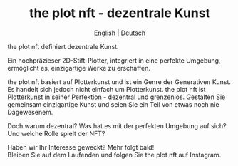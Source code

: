<h1 align="center">
  the plot nft - dezentrale Kunst
</h1>
<p align="center">
  <a href="https://github.com/theplotnft/.github/blob/main/profile/README.md">English</a> | <a href="https://github.com/theplotnft/.github/blob/main/profile/README.de.md">Deutsch</a>
</p>

the plot nft definiert dezentrale Kunst.

Ein hochpräzieser 2D-Stift-Plotter, integriert in eine perfekte Umgebung, ermöglicht es, einzigartige Werke zu erschaffen.

the plot nft basiert auf Plotterkunst und ist ein Genre der Generativen Kunst.
Es handelt sich jedoch nicht einfach um Plotterkunst.
the plot nft ist Plotterkunst in seiner Perfektion - dezentral und grenzenlos.
Gestalten Sie gemeinsam einzigartige Kunst und seien Sie ein Teil von etwas noch nie Dagewesenem.

Doch warum dezentral?
Was hat es mit der perfekten Umgebung auf sich?
Und welche Rolle spielt der NFT?

Haben wir Ihr Interesse geweckt? Mehr folgt bald!<br>
Bleiben Sie auf dem Laufenden und folgen Sie the plot nft auf Instagram.
